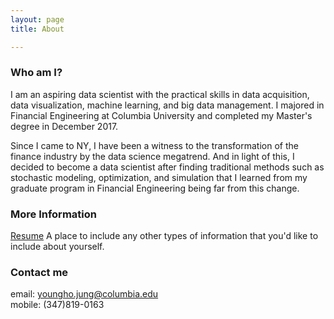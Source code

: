 ```yaml
---
layout: page
title: About

---
```


### Who am I?

I am an aspiring data scientist with the practical skills in data acquisition, data visualization, machine learning, and big data management. I majored in Financial Engineering at Columbia University and completed my Master's degree in December 2017.

Since I came to NY, I have been a witness to the transformation of the finance industry by the data science megatrend. And in light of this, I decided to become a data scientist after finding traditional methods such as stochastic modeling, optimization, and simulation that I learned from my graduate program in Financial Engineering being far from this change.

### More Information

[Resume](https://www.digitalocean.com/community/tutorials/controlling-urls-and-links-in-jekyll)
A place to include any other types of information that you'd like to include about yourself.

### Contact me

email: [youngho.jung@columbia.edu](mailto:youngho.jung@columbia.edu)  
mobile: (347)819-0163
